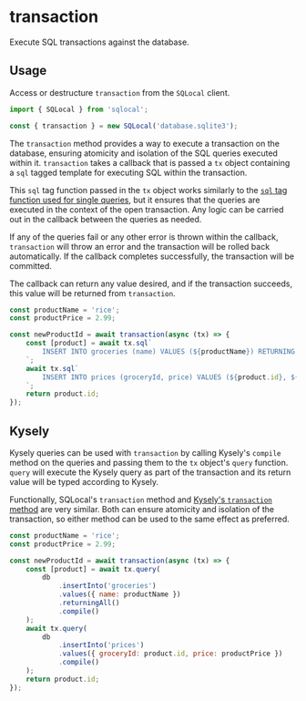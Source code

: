 # transaction

Execute SQL transactions against the database.

## Usage

Access or destructure `transaction` from the `SQLocal` client.

```javascript
import { SQLocal } from 'sqlocal';

const { transaction } = new SQLocal('database.sqlite3');
```

<!-- @include: ../.partials/initialization-note.md -->

The `transaction` method provides a way to execute a transaction on the database, ensuring atomicity and isolation of the SQL queries executed within it. `transaction` takes a callback that is passed a `tx` object containing a `sql` tagged template for executing SQL within the transaction.

This `sql` tag function passed in the `tx` object works similarly to the [`sql` tag function used for single queries](sql.md), but it ensures that the queries are executed in the context of the open transaction. Any logic can be carried out in the callback between the queries as needed.

If any of the queries fail or any other error is thrown within the callback, `transaction` will throw an error and the transaction will be rolled back automatically. If the callback completes successfully, the transaction will be committed.

The callback can return any value desired, and if the transaction succeeds, this value will be returned from `transaction`.

```javascript
const productName = 'rice';
const productPrice = 2.99;

const newProductId = await transaction(async (tx) => {
	const [product] = await tx.sql`
		INSERT INTO groceries (name) VALUES (${productName}) RETURNING *
	`;
	await tx.sql`
		INSERT INTO prices (groceryId, price) VALUES (${product.id}, ${productPrice})
	`;
	return product.id;
});
```

## Kysely

Kysely queries can be used with `transaction` by calling Kysely's `compile` method on the queries and passing them to the `tx` object's `query` function. `query` will execute the Kysely query as part of the transaction and its return value will be typed according to Kysely.

Functionally, SQLocal's `transaction` method and [Kysely's `transaction` method](https://kysely.dev/docs/examples/transactions/simple-transaction) are very similar. Both can ensure atomicity and isolation of the transaction, so either method can be used to the same effect as preferred.

```javascript
const productName = 'rice';
const productPrice = 2.99;

const newProductId = await transaction(async (tx) => {
	const [product] = await tx.query(
		db
			.insertInto('groceries')
			.values({ name: productName })
			.returningAll()
			.compile()
	);
	await tx.query(
		db
			.insertInto('prices')
			.values({ groceryId: product.id, price: productPrice })
			.compile()
	);
	return product.id;
});
```
